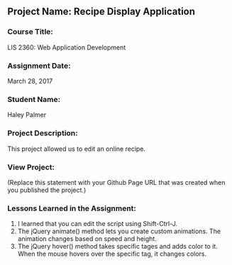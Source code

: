 ## Project Name:  Recipe Display Application

### Course Title:
LIS 2360:  Web Application Development

### Assignment Date:  
March 28, 2017

### Student Name:  
Haley Palmer

### Project Description:
This project allowed us to edit an online recipe.

### View Project:
(Replace this statement with your Github Page URL that was created when you 
 published the project.)

### Lessons Learned in the Assignment:
1. I learned that you can edit the script using Shift-Ctrl-J.
2. The jQuery animate() method lets	you	create custom animations. The animation changes based on speed and height.
3. The jQuery hover() method takes specific tages and adds color to it. When the mouse hovers over the specific tag, it changes colors.